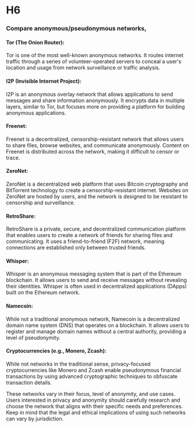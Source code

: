 # H6

### Compare anonymous/pseudonymous networks,

#### Tor (The Onion Router):
Tor is one of the most well-known anonymous networks. It routes internet traffic through a series of volunteer-operated servers to conceal a user's location and usage from network surveillance or traffic analysis.

#### I2P (Invisible Internet Project):
I2P is an anonymous overlay network that allows applications to send messages and share information anonymously. It encrypts data in multiple layers, similar to Tor, but focuses more on providing a platform for building anonymous applications.

#### Freenet:
Freenet is a decentralized, censorship-resistant network that allows users to share files, browse websites, and communicate anonymously. Content on Freenet is distributed across the network, making it difficult to censor or trace.

#### ZeroNet:
ZeroNet is a decentralized web platform that uses Bitcoin cryptography and BitTorrent technology to create a censorship-resistant internet. Websites on ZeroNet are hosted by users, and the network is designed to be resistant to censorship and surveillance.

#### RetroShare:
RetroShare is a private, secure, and decentralized communication platform that enables users to create a network of friends for sharing files and communicating. It uses a friend-to-friend (F2F) network, meaning connections are established only between trusted friends.

#### Whisper:
Whisper is an anonymous messaging system that is part of the Ethereum blockchain. It allows users to send and receive messages without revealing their identities. Whisper is often used in decentralized applications (DApps) built on the Ethereum network.

#### Namecoin:
While not a traditional anonymous network, Namecoin is a decentralized domain name system (DNS) that operates on a blockchain. It allows users to register and manage domain names without a central authority, providing a level of pseudonymity.

#### Cryptocurrencies (e.g., Monero, Zcash):
While not networks in the traditional sense, privacy-focused cryptocurrencies like Monero and Zcash enable pseudonymous financial transactions by using advanced cryptographic techniques to obfuscate transaction details.

These networks vary in their focus, level of anonymity, and use cases. Users interested in privacy and anonymity should carefully research and choose the network that aligns with their specific needs and preferences. Keep in mind that the legal and ethical implications of using such networks can vary by jurisdiction.
